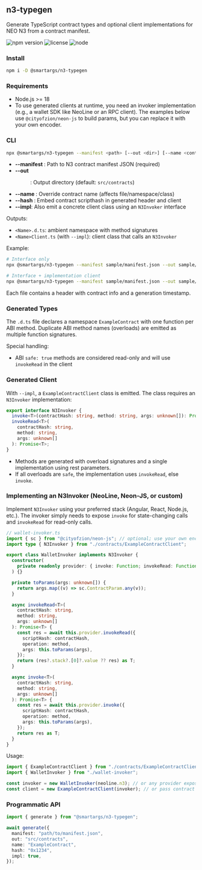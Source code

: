 ## n3-typegen

Generate TypeScript contract types and optional client implementations for NEO N3 from a contract manifest.

![npm version](https://img.shields.io/npm/v/%40smartargs%2Fn3-typegen)
![license](https://img.shields.io/badge/license-MIT-blue.svg)
![node](https://img.shields.io/badge/node-%3E%3D18-brightgreen)

### Install

```bash
npm i -D @smartargs/n3-typegen
```

### Requirements

- Node.js >= 18
- To use generated clients at runtime, you need an invoker implementation (e.g., a wallet SDK like NeoLine or an RPC client). The examples below use `@cityofzion/neon-js` to build params, but you can replace it with your own encoder.

### CLI

```bash
npx @smartargs/n3-typegen --manifest <path> [--out <dir>] [--name <contract>] [--hash <scriptHash>] [--impl]
```

- **--manifest <path>**: Path to N3 contract manifest JSON (required)
- **--out <dir>**: Output directory (default: `src/contracts`)
- **--name <contract>**: Override contract name (affects file/namespace/class)
- **--hash <scriptHash>**: Embed contract scripthash in generated header and client
- **--impl**: Also emit a concrete client class using an `N3Invoker` interface

Outputs:

- `<Name>.d.ts`: ambient namespace with method signatures
- `<Name>Client.ts` (with `--impl`): client class that calls an `N3Invoker`

Example:

```bash
# Interface only
npx @smartargs/n3-typegen --manifest sample/manifest.json --out sample/out --name ExampleContract --hash 0x1234

# Interface + implementation client
npx @smartargs/n3-typegen --manifest sample/manifest.json --out sample/out --name ExampleContract --hash 0x1234 --impl
```

Each file contains a header with contract info and a generation timestamp.

### Generated Types

The `.d.ts` file declares a namespace `ExampleContract` with one function per ABI method. Duplicate ABI method names (overloads) are emitted as multiple function signatures.

Special handling:

- ABI `safe: true` methods are considered read-only and will use `invokeRead` in the client

### Generated Client

With `--impl`, a `ExampleContractClient` class is emitted. The class requires an `N3Invoker` implementation:

```ts
export interface N3Invoker {
  invoke<T>(contractHash: string, method: string, args: unknown[]): Promise<T>;
  invokeRead<T>(
    contractHash: string,
    method: string,
    args: unknown[]
  ): Promise<T>;
}
```

- Methods are generated with overload signatures and a single implementation using rest parameters.
- If all overloads are `safe`, the implementation uses `invokeRead`, else `invoke`.

### Implementing an N3Invoker (NeoLine, Neon-JS, or custom)

Implement `N3Invoker` using your preferred stack (Angular, React, Node.js, etc.). The invoker simply needs to expose `invoke` for state-changing calls and `invokeRead` for read-only calls.

```ts
// wallet-invoker.ts
import { sc } from "@cityofzion/neon-js"; // optional; use your own encoder if preferred
import type { N3Invoker } from "./contracts/ExampleContractClient";

export class WalletInvoker implements N3Invoker {
  constructor(
    private readonly provider: { invoke: Function; invokeRead: Function }
  ) {}

  private toParams(args: unknown[]) {
    return args.map((v) => sc.ContractParam.any(v));
  }

  async invokeRead<T>(
    contractHash: string,
    method: string,
    args: unknown[]
  ): Promise<T> {
    const res = await this.provider.invokeRead({
      scriptHash: contractHash,
      operation: method,
      args: this.toParams(args),
    });
    return (res?.stack?.[0]?.value ?? res) as T;
  }

  async invoke<T>(
    contractHash: string,
    method: string,
    args: unknown[]
  ): Promise<T> {
    const res = await this.provider.invoke({
      scriptHash: contractHash,
      operation: method,
      args: this.toParams(args),
    });
    return res as T;
  }
}
```

Usage:

```ts
import { ExampleContractClient } from "./contracts/ExampleContractClient";
import { WalletInvoker } from "./wallet-invoker";

const invoker = new WalletInvoker(neoline.n3); // or any provider exposing invoke/invokeRead
const client = new ExampleContractClient(invoker); // or pass contract hash if not using --hash
```

### Programmatic API

```ts
import { generate } from "@smartargs/n3-typegen";

await generate({
  manifest: "path/to/manifest.json",
  out: "src/contracts",
  name: "ExampleContract",
  hash: "0x1234",
  impl: true,
});
```
